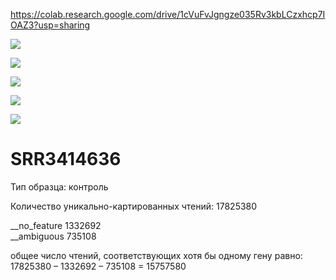 https://colab.research.google.com/drive/1cVuFvJgngze035Rv3kbLCzxhcp7IOAZ3?usp=sharing

![](https://raw.githubusercontent.com/princecorwinofamber/bioinf_ads_hw3/main/general_statistics.png)

![](https://raw.githubusercontent.com/princecorwinofamber/bioinf_ads_hw3/main/numbers_of_reads.png)

![](https://raw.githubusercontent.com/princecorwinofamber/bioinf_ads_hw3/main/percentages.png)

![](https://raw.githubusercontent.com/princecorwinofamber/bioinf_ads_hw3/main/sequence_quality_histogram.png)

![](https://raw.githubusercontent.com/princecorwinofamber/bioinf_ads_hw3/main/per_sequence_quality_scores.png)

# SRR3414636  

Тип образца: контроль

Количество уникально-картированных чтений: 17825380

__no_feature 1332692  
__ambiguous 735108  

общее число чтений, соответствующих хотя бы одному гену равно:
17825380 – 1332692 – 735108 = 15757580
